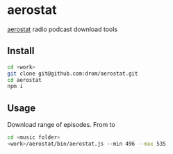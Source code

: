 # aerostat

[aerostat](http://www.aquarium.ru/misc/aerostat/) radio podcast download tools

## Install

```sh
cd <work>
git clone git@github.com:drom/aerostat.git
cd aerostat
npm i
```

## Usage

Download range of episodes. From <min> to <max>

```sh
cd <music folder>
<work>/aerostat/bin/aerostat.js --min 496 --max 535
```
